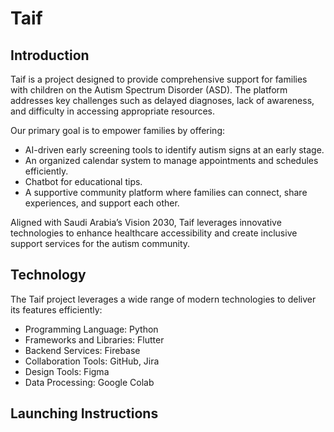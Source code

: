 
# Taif  

## Introduction  
Taif is a project designed to provide comprehensive support for families with children on the Autism Spectrum Disorder (ASD). The platform addresses key challenges such as delayed diagnoses, lack of awareness, and difficulty in accessing appropriate resources.  

Our primary goal is to empower families by offering:  
- AI-driven early screening tools to identify autism signs at an early stage.  
- An organized calendar system to manage appointments and schedules efficiently.  
- Chatbot for educational tips.
- A supportive community platform where families can connect, share experiences, and support each other.

Aligned with Saudi Arabia’s Vision 2030, Taif leverages innovative technologies to enhance healthcare accessibility and create inclusive support services for the autism community.  

## Technology  
The Taif project leverages a wide range of modern technologies to deliver its features efficiently:  
- Programming Language: Python  
- Frameworks and Libraries: Flutter  
- Backend Services: Firebase  
- Collaboration Tools: GitHub, Jira  
- Design Tools: Figma  
- Data Processing: Google Colab  

## Launching Instructions  
